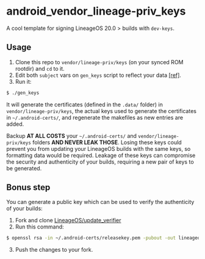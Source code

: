 # android_vendor_lineage-priv_keys

A cool template for signing LineageOS 20.0 > builds with `dev-keys`.

## Usage

1. Clone this repo to `vendor/lineage-priv/keys` (on your synced ROM rootdir) and `cd` to it.
2. Edit both `subject` vars on `gen_keys` script to reflect your data [[ref]](https://learn.microsoft.com/en-us/previous-versions/windows/desktop/ldap/distinguished-names).
3. Run it:

```bash
$ ./gen_keys
```

It will generate the certificates (defined in the `.data/` folder) in `vendor/lineage-priv/keys`, the actual keys used to generate the certificates in `~/.android-certs/`, and regenerate the makefiles as new entries are added.

Backup **AT ALL COSTS** your `~/.android-certs/` and `vendor/lineage-priv/keys` folders **AND NEVER LEAK THOSE**. Losing these keys could prevent you from updating your LineageOS builds with the same keys, so formatting data would be required. Leakage of these keys can compromise the security and authenticity of your builds, requiring a new pair of keys to be generated.

## Bonus step

You can generate a public key which can be used to verify the authenticity of your builds:

1. Fork and clone [LineageOS/update_verifier](https://github.com/LineageOS/update_verifier)
2. Run this command:

```bash
$ openssl rsa -in ~/.android-certs/releasekey.pem -pubout -out lineageos_pubkey
```

3. Push the changes to your fork.
